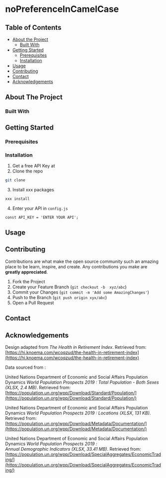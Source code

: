 # noPreferenceInCamelCase


<!-- TABLE OF CONTENTS -->
## Table of Contents

* [About the Project](#about-the-project)
  * [Built With](#built-with)
* [Getting Started](#getting-started)
  * [Prerequisites](#prerequisites)
  * [Installation](#installation)
* [Usage](#usage)
* [Contributing](#contributing)
* [Contact](#contact)
* [Acknowledgements](#acknowledgements)


<!-- ABOUT THE PROJECT -->
## About The Project


### Built With


<!-- GETTING STARTED -->
## Getting Started


### Prerequisites

### Installation

1. Get a free API Key at
2. Clone the repo
```sh
git clone
```
3. Install xxx packages
```sh
xxx install
```
4. Enter your API in `config.js`
```JS
const API_KEY = 'ENTER YOUR API';
```

<!-- USAGE EXAMPLES -->
## Usage


<!-- CONTRIBUTING -->
## Contributing

Contributions are what make the open source community such an amazing place to be learn, inspire, and create. Any contributions you make are **greatly appreciated**.

1. Fork the Project
2. Create your Feature Branch (`git checkout -b  xyz/abc`)
3. Commit your Changes (`git commit -m 'Add some AmazingChanges'`)
4. Push to the Branch (`git push origin xyx/abc`)
5. Open a Pull Request


<!-- CONTACT -->
## Contact



<!-- ACKNOWLEDGEMENTS -->
## Acknowledgements

Design adapted from _The Health in Retirement Index_. Retrieved from: [https://hi.knoema.com/wcoqzud/the-health-in-retirement-index](https://hi.knoema.com/wcoqzud/the-health-in-retirement-index)

Data sourced from :

United Nations Department of Economic and Social Affairs Population Dynamics _World Population Prospects 2019 : Total Population - Both Sexes (XLSX, 2.4 MB)_.  Retrieved from: [https://population.un.org/wpp/Download/Standard/Population/](https://population.un.org/wpp/Download/Standard/Population/)

United Nations Department of Economic and Social Affairs Population Dynamics _World Population Prospects 2019 : Locations (XLSX, 131 KB)_.  Retrieved from: [https://population.un.org/wpp/Download/Metadata/Documentation/](https://population.un.org/wpp/Download/Metadata/Documentation/)

United Nations Department of Economic and Social Affairs Population Dynamics _World Population Prospects 2019 : 	
Annual Demographic Indicators (XLSX, 33.41 MB)_.  Retrieved from: [https://population.un.org/wpp/Download/SpecialAggregates/EconomicTrading/](https://population.un.org/wpp/Download/SpecialAggregates/EconomicTrading/)


